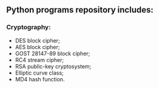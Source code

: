 ## Python programs repository includes: <br>
### Cryptography: <br>
* DES block cipher;
* AES block cipher;
* GOST 28147-89 block cipher;
* RC4 stream cipher;
* RSA public-key cryptosystem;
* Elliptic curve class;
* MD4 hash function.
